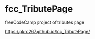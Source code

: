 # fcc_TributePage
freeCodeCamp project of tributes page

https://pkrc267.github.io/fcc_TributePage/
